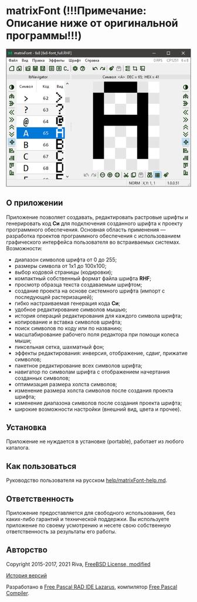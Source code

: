 ﻿# matrixFont (!!!Примечание: Описание ниже от оригинальной программы!!!)



![](help/screenshots/s1.png)



## О приложении

Приложение позволяет создавать, редактировать растровые шрифты и генерировать код **Си** для подключения созданного шрифта к проекту программного обеспечения. Основная область применения — разработка проектов программного обеспечения с использованием графического интерфейса пользователя во встраиваемых системах. Возможности:

- диапазон символов шрифта от 0 до 255;
- размеры символа от 1х1 до 100х100;
- выбор кодовой страницы (кодировки);
- компактный собственный формат файла шрифта **RHF**;
- просмотр образца текста создаваемым шрифтом;
- создание проекта на основе системного шрифта (импорт с последующей растеризацией);
- гибко настраиваемая генерация кода **Си**;
- удобное редактирование символов мышью;
- история операций редактирования для каждого символа шрифта;
- копирование и вставка символов шрифта;
- поиск символов по коду или по названию;
- масштабирование рабочего поля редактора при помощи колеса мыши;
- пиксельная сетка, шахматный фон;
- эффекты редактирования: инверсия, отображение, сдвиг, прижатие символов;
- пакетное редактирование всех символов шрифта;
- навигатор по символам шрифта с отображением начертания созданных символов;
- оптимизация размера холста символов;
- изменение размера холста символов после создания проекта шрифта;
- изменение диапазона символов после создания проекта шрифта;
- широкие возможности настройки (внешний вид, цвета и прочее).



## Установка

Приложение не нуждается в установке (portable), работает из любого каталога. 



## Как пользоваться

Руководство пользователя на русском [help/matrixFont-help.md](help/matrixFont-help.md).



## Ответственность

Приложение предоставляется для свободного использования, без каких-либо гарантий и технической поддержки. Вы используете приложение по своему усмотрению и несете свою собственную ответственность за результаты его работы.



## Авторство

Copyright 2015-2017, 2021 Riva, [FreeBSD License, modified](license.md)

[История версий](versions.md)

Разработано в [Free Pascal RAD IDE Lazarus](http://www.lazarus-ide.org), компилятор [Free Pascal Compiler](https://freepascal.org).

